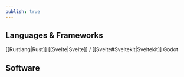 ```yaml
---
publish: true
---
```



## Languages & Frameworks
[[Rustlang|Rust]]
[[Svelte|Svelte]] / [[Svelte#Sveltekit|Sveltekit]]
Godot

## Software
